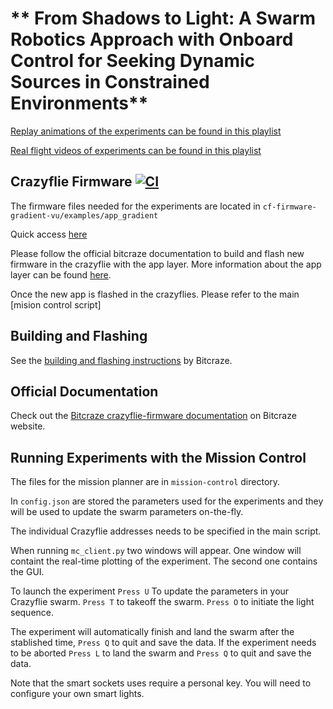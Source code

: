
# **	From Shadows to Light: A Swarm Robotics Approach with Onboard Control for Seeking Dynamic Sources in Constrained Environments**

[Replay animations of the experiments can be found in this playlist](https://www.youtube.com/playlist?list=PLQXaE6NbHSe2d1Y2zXLiO3y00d4w9OrXR)

[Real flight videos of experiments can be found in this playlist](https://youtube.com/playlist?list=PLQXaE6NbHSe39z1X2zpjZD6f6mB9f40u9)

## Crazyflie Firmware  [![CI](https://github.com/bitcraze/crazyflie-firmware/workflows/CI/badge.svg)](https://github.com/bitcraze/crazyflie-firmware/actions?query=workflow%3ACI)

The firmware files needed for the experiments are located in ```cf-firmware-gradient-vu/examples/app_gradient```

Quick access [here](https://github.com/tugayalperen/IROS23gradfollower/tree/main/cf-firmware-gradient-vu/examples/app_gradient)

Please follow the official bitcraze documentation to build and flash new firmware in the crazyflie with the app layer. 
More information about the app layer can be found [here](https://www.bitcraze.io/documentation/repository/crazyflie-firmware/master/userguides/app_layer/).

Once the new app is flashed in the crazyflies. Please refer to the main [mision control script]

## Building and Flashing
See the [building and flashing instructions](https://github.com/bitcraze/crazyflie-firmware/blob/master/docs/building-and-flashing/build.md) by Bitcraze.


## Official Documentation

Check out the [Bitcraze crazyflie-firmware documentation](https://www.bitcraze.io/documentation/repository/crazyflie-firmware/master/) on Bitcraze website.

## Running Experiments with the Mission Control

The files for the mission planner are in ```mission-control``` directory.

In ```config.json``` are stored the parameters used for the experiments and they will be used to update the swarm parameters on-the-fly. 

The individual Crazyflie addresses needs to be specified in the main script. 

When running ```mc_client.py``` two windows will appear. One window will containt the real-time plotting of the experiment. The second one contains the GUI. 

To launch the experiment ```Press U``` To update the parameters in your Crazyflie swarm. ```Press T``` to takeoff the swarm. ```Press O``` to initiate the light sequence.

The experiment will automatically finish and land the swarm after the stablished time, ```Press Q``` to quit and save the data. If the experiment needs to be aborted ```Press L``` to land the swarm and ```Press Q``` to quit and save the data. 

Note that the smart sockets uses require a personal key. You will need to configure your own smart lights. 
